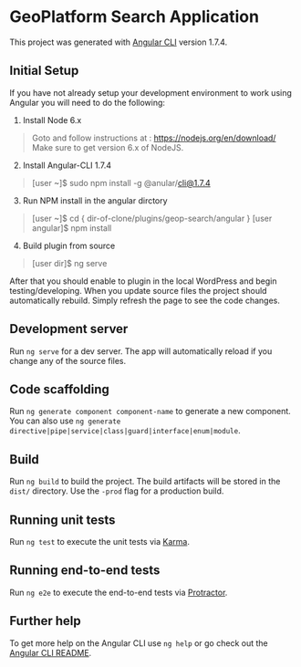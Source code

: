 # GeoPlatform Search Application

This project was generated with [Angular CLI](https://github.com/angular/angular-cli) version 1.7.4.

## Initial Setup
If you have not already setup your development environment to work using Angular you will need to do the following:

1. Install Node 6.x
> Goto and follow instructions at : https://nodejs.org/en/download/
> Make sure to get version 6.x of NodeJS.

2. Install Angular-CLI 1.7.4
> [user ~]$ sudo npm install -g @anular/cli@1.7.4

3. Run NPM install in the angular dirctory
> [user ~]$ cd { dir-of-clone/plugins/geop-search/angular }
> [user angular]$ npm install

4. Build plugin from source
> [user dir]$ ng serve

After that you should enable to plugin in the local WordPress and begin testing/developing.
When you update source files the project should automatically rebuild. Simply refresh the page
to see the code changes.



## Development server

Run `ng serve` for a dev server. The app will automatically reload if you change any of the source files.

## Code scaffolding

Run `ng generate component component-name` to generate a new component. You can also use `ng generate directive|pipe|service|class|guard|interface|enum|module`.

## Build

Run `ng build` to build the project. The build artifacts will be stored in the `dist/` directory. Use the `-prod` flag for a production build.

## Running unit tests

Run `ng test` to execute the unit tests via [Karma](https://karma-runner.github.io).

## Running end-to-end tests

Run `ng e2e` to execute the end-to-end tests via [Protractor](http://www.protractortest.org/).

## Further help

To get more help on the Angular CLI use `ng help` or go check out the [Angular CLI README](https://github.com/angular/angular-cli/blob/master/README.md).
